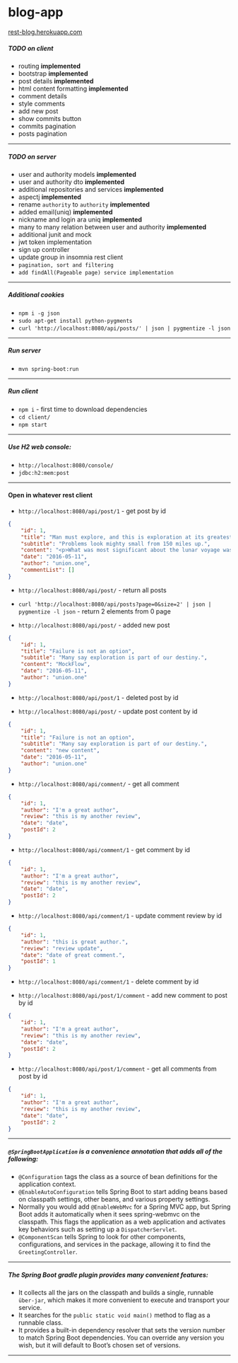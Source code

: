 # blog-app
[rest-blog.herokuapp.com](https://rest-blog.herokuapp.com)
##### TODO on client

* routing **implemented**
* bootstrap **implemented**
* post details **implemented**
* html content formatting **implemented**
* comment details
* style comments
* add new post 
* show commits button
* commits pagination
* posts pagination

___

##### TODO on server

* user and authority models **implemented**
* user and authority dto **implemented**
* additional repositories and services **implemented**
* aspectj **implemented**
* rename `authority` to `authority` **implemented**
* added email(uniq) **implemented**
* nickname and login ara uniq **implemented**
* many to many relation between user and authority **implemented**
* additional junit and mock
* jwt token implementation
* sign up controller
* update group in insomnia rest client
* `pagination, sort and filtering`
* `add findAll(Pageable page) service implementation`
___

##### Additional cookies

* `npm i -g json`
* `sudo apt-get install python-pygments`
* `curl 'http://localhost:8080/api/posts/' | json | pygmentize -l json`

___

##### Run server

* `mvn spring-boot:run`

___

##### Run client

* `npm i` - first time to download dependencies
* `cd client/`
* `npm start`

___

##### Use H2 web console:

* `http://localhost:8080/console/`
* `jdbc:h2:mem:post`

___

#### Open in whatever rest client

* `http://localhost:8080/api/post/1` - get post by id
```json
{
    "id": 1,
    "title": "Man must explore, and this is exploration at its greatest.",
    "subtitle": "Problems look mighty small from 150 miles up.",
    "content": "<p>What was most significant about the lunar voyage was not that man set foot on the Moon.</p>",
    "date": "2016-05-11",
    "author": "union.one",
    "commentList": []
}
```

* `http://localhost:8080/api/post/` - return all posts

* `curl 'http://localhost:8080/api/posts?page=0&size=2' | json | pygmentize -l json` - return 2 elements from 0 page 

* `http://localhost:8080/api/post/` - added new post
```json
{
    "id": 1,
    "title": "Failure is not an option",
    "subtitle": "Many say exploration is part of our destiny.",
    "content": "MockFlow",
    "date": "2016-05-11",
    "author": "union.one"
}
```
* `http://localhost:8080/api/post/1` - deleted post by id

* `http://localhost:8080/api/post/` - update post content by id
```json
{
    "id": 1,
    "title": "Failure is not an option",
    "subtitle": "Many say exploration is part of our destiny.",
    "content": "new content",
    "date": "2016-05-11",
    "author": "union.one"
}
```

* `http://localhost:8080/api/comment/` - get all comment
```json
{
    "id": 1,
    "author": "I'm a great author",
    "review": "this is my another review",
    "date": "date",
    "postId": 2
}
```

* `http://localhost:8080/api/comment/1` - get comment by id
```json
{
    "id": 1,
    "author": "I'm a great author",
    "review": "this is my another review",
    "date": "date",
    "postId": 2
}
```

* `http://localhost:8080/api/comment/1` - update comment review by id
```json
{
    "id": 1,
    "author": "this is great author.",
    "review": "review update",
    "date": "date of great comment.",
    "postId": 1
}
```

* `http://localhost:8080/api/comment/1` - delete comment by id

* `http://localhost:8080/api/post/1/comment` - add new comment to post by id
```json
{
    "id": 1,
    "author": "I'm a great author",
    "review": "this is my another review",
    "date": "date",
    "postId": 2
}
```

* `http://localhost:8080/api/post/1/comment` - get all comments from post by id
```json
{
    "id": 1,
    "author": "I'm a great author",
    "review": "this is my another review",
    "date": "date",
    "postId": 2
}
```

___

##### `@SpringBootApplication` is a convenience annotation that adds all of the following:
* `@Configuration` tags the class as a source of bean definitions for the application context.
* `@EnableAutoConfiguration` tells Spring Boot to start adding beans based on classpath settings, other beans, and various property settings.
* Normally you would add `@EnableWebMvc` for a Spring MVC app, but Spring Boot adds it automatically when it sees spring-webmvc on the classpath. This flags the application as a web application and activates key behaviors such as setting up a `DispatcherServlet`.
* `@ComponentScan` tells Spring to look for other components, configurations, and services in the package, allowing it to find the `GreetingController`.

___

##### The Spring Boot gradle plugin provides many convenient features:

* It collects all the jars on the classpath and builds a single, runnable `über-jar`, which makes it more convenient to execute and transport your service.
* It searches for the `public static void main()` method to flag as a runnable class.
* It provides a built-in dependency resolver that sets the version number to match Spring Boot dependencies. You can override any version you wish, but it will default to Boot’s chosen set of versions.

____
